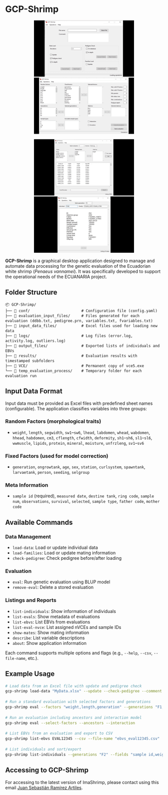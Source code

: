 # GCP-Shrimp

<p align="center">
<a href=""><img src="./_readme_images/IM1.PNG"></a> <a href=""><img src="./_readme_images/IM2.PNG"></a>
</p>
<p align="center">
<a href=""><img src="./_readme_images/IM3.PNG"></a>    <a href=""><img src="./_readme_images/IM4.PNG"></a>
</p>

**GCP-Shrimp** is a graphical desktop application designed to manage and automate data processing for the genetic evaluation of the Ecuadorian white shrimp (*Penaeus vannamei*). It was specifically developed to support the operational needs of the ECUANARIA project.

## Folder Structure
```plaintext
📦 GCP-Shrimp/
├── 📁 conf/                       # Configuration file (config.yaml)
├── 📁 evaluation_input_files/     # Files generated for each evaluation (ddbb.txt, pedigree.prn, variables.txt, fvariables.txt)
├── 📁 input_data_files/           # Excel files used for loading new data
├── 📁 logs/                       # Log files (error.log, activity.log, outliers.log)
├── 📁 output_files/               # Exported lists of individuals and EBVs
├── 📁 results/                    # Evaluation results with timestamped subfolders
├── 📁 VCE/                        # Permanent copy of vce5.exe
└── 📁 temp_evaluation_process/    # Temporary folder for each evaluation run         
```

## Input Data Format

Input data must be provided as Excel files with predefined sheet names (configurable). The application classifies variables into three groups:

### Random Factors (morphological traits)
- `weight`, `length`, `segwidth`, `sw1`–`sw6`, `lhead`, `labdomen`, `whead`, `wabdomen`, `hhead`, `habdomen`, `cm3`, `cflength`, `cfwidth`, `deformity`, `sh1`–`sh6`, `sl1`–`sl6`, `wwmuscle`, `lipids`, `protein`, `mineral`, `moisture`, `unfrzleng`, `sv1`–`sv6`

### Fixed Factors (used for model correction)
- `generation`, `ongrowtank`, `age`, `sex`, `station`, `curlsystem`, `spawntank`, `larvaetank`, `person`, `seeding`, `selgroup`

### Meta Information
- `sample id` (required), `measured date`, `destine tank`, `ring code`, `sample num`, `observations`, `survival`, `selected`, `sample type`, `father code`, `mother code`


## Available Commands

### Data Management
- `load-data`: Load or update individual data
- `load-families`: Load or update mating information
- `check-pedigree`: Check pedigree before/after loading

### Evaluation
- `eval`: Run genetic evaluation using BLUP model
- `remove-eval`: Delete a stored evaluation

### Listings and Reports
- `list-individuals`: Show information of individuals
- `list-evals`: Show metadata of evaluations
- `list-ebvs`: List EBVs from evaluations
- `list-eval-nvce`: List assigned nVCEs and sample IDs
- `show-mates`: Show mating information
- `describe`: List variable descriptions
- `about`: Show application information

Each command supports multiple options and flags (e.g., `--help`, `--csv`, `--file-name`, etc.).

## Example Usage

```bash
# Load data from an Excel file with update and pedigree check
gcp-shrimp load-data "MyData.xlsx" --update --check-pedigree --comment "Initial load"

# Run a standard evaluation with selected factors and generations
gcp-shrimp eval --factors "weight,length,generation" --generations "F1,F2"

# Run an evaluation including ancestors and interaction model
gcp-shrimp eval --select-factors --ancestors --interaction

# List EBVs from an evaluation and export to CSV
gcp-shrimp list-ebvs EVAL12345 --csv --file-name "ebvs_eval12345.csv"

# List individuals and sort/export
gcp-shrimp list-individuals --generations "F2" --fields "sample id,weight,length" --ord-fields "length" --csv
````

## Accessing to GCP-Shrimp
For accessing to the latest version of ImaShrimp, please contact using this email [Juan Sebastián Ramírez Artiles](mailto:juan.ramirez@fpct.es).
